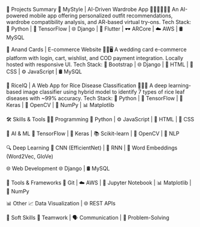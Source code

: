 🚀 Projects Summary
🧥 MyStyle | AI-Driven Wardrobe App
👕🤖📱🧠🌐🌿
An AI-powered mobile app offering personalized outfit recommendations, wardrobe compatibility analysis, and AR-based virtual try-ons.
Tech Stack:
🐍 Python | 🔶 TensorFlow | 🌐 Django | 📱 Flutter | 🕶 ARCore | ☁️ AWS | 🛢 MySQL

💌 Anand Cards | E-commerce Website
🛒💍🖥️
A wedding card e-commerce platform with login, cart, wishlist, and COD payment integration. Locally hosted with responsive UI.
Tech Stack:
🎨 Bootstrap | 🌐 Django | 🧾 HTML | 🎨 CSS | ⚙️ JavaScript | 🛢 MySQL

🌾 RiceIQ | A Web App for Rice Disease Classification
🌾🔬📸
A deep learning-based image classifier using hybrid model to identify 7 types of rice leaf diseases with ~99% accuracy.
Tech Stack:
🐍 Python | 🔶 TensorFlow | 🧠 Keras | 📸 OpenCV | 🔢 NumPy | 📊 Matplotlib

🛠️ Skills & Tools
👨‍💻 Programming
🐍 Python | ⚙️ JavaScript | 🧾 HTML | 🎨 CSS

🤖 AI & ML
🔶 TensorFlow | 🧠 Keras | 📚 Scikit-learn | 📸 OpenCV | 🧠 NLP

🔍 Deep Learning
🧠 CNN (EfficientNet) | 🔁 RNN | 🧠 Word Embeddings (Word2Vec, GloVe)

🌐 Web Development
🌐 Django | 🛢 MySQL

🧰 Tools & Frameworks
🐙 Git | ☁️ AWS | 📓 Jupyter Notebook | 📊 Matplotlib | 🔢 NumPy

📊 Other
📈 Data Visualization | 🌐 REST APIs

🤝 Soft Skills
👥 Teamwork | 🗣️ Communication | 🧠 Problem-Solving
